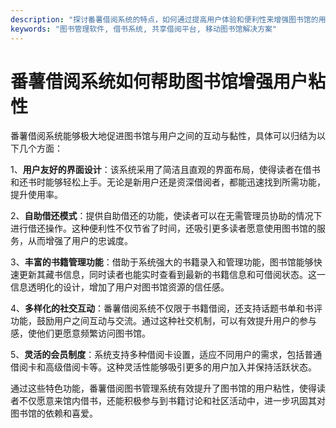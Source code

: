 ```yaml
---
description: "探讨番薯借阅系统的特点，如何通过提高用户体验和便利性来增强图书馆的用户粘性。"
keywords: "图书管理软件, 借书系统, 共享借阅平台, 移动图书馆解决方案"
---
```

# 番薯借阅系统如何帮助图书馆增强用户粘性

番薯借阅系统能够极大地促进图书馆与用户之间的互动与黏性，具体可以归结为以下几个方面：

1、**用户友好的界面设计**：该系统采用了简洁且直观的界面布局，使得读者在借书和还书时能够轻松上手。无论是新用户还是资深借阅者，都能迅速找到所需功能，提升使用率。

2、**自助借还模式**：提供自助借还的功能，使读者可以在无需管理员协助的情况下进行借还操作。这种便利性不仅节省了时间，还吸引更多读者愿意使用图书馆的服务，从而增强了用户的忠诚度。

3、**丰富的书籍管理功能**：借助于系统强大的书籍录入和管理功能，图书馆能够快速更新其藏书信息，同时读者也能实时查看到最新的书籍信息和可借阅状态。这一信息透明化的设计，增加了用户对图书馆资源的信任感。

4、**多样化的社交互动**：番薯借阅系统不仅限于书籍借阅，还支持话题书单和书评功能，鼓励用户之间互动与交流。通过这种社交机制，可以有效提升用户的参与感，使他们更愿意频繁访问图书馆。

5、**灵活的会员制度**：系统支持多种借阅卡设置，适应不同用户的需求，包括普通借阅卡和高级借阅卡等。这种灵活性能够吸引更多的用户加入并保持活跃状态。

通过这些特色功能，番薯借阅图书管理系统有效提升了图书馆的用户粘性，使得读者不仅愿意来馆内借书，还能积极参与到书籍讨论和社区活动中，进一步巩固其对图书馆的依赖和喜爱。
